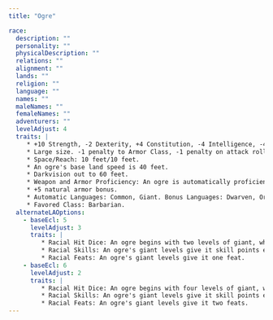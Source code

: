 ```yaml
---
title: "Ogre"

race:
  description: ""
  personality: ""
  physicalDescription: ""
  relations: ""
  alignment: ""
  lands: ""
  religion: ""
  language: ""
  names: ""
  maleNames: ""
  femaleNames: ""
  adventurers: ""
  levelAdjust: 4
  traits: |
     * +10 Strength, -2 Dexterity, +4 Constitution, -4 Intelligence, -4 Charisma.
     * Large size. -1 penalty to Armor Class, -1 penalty on attack rolls, -4 penalty on {% skill_link hide %} checks, +4 bonus on grapple checks, lifting and carrying limits double those of Medium characters.
     * Space/Reach: 10 feet/10 feet.
     * An ogre's base land speed is 40 feet.
     * Darkvision out to 60 feet.
     * Weapon and Armor Proficiency: An ogre is automatically proficient with simple weapons, martial weapons, light and medium armor, and shields.
     * +5 natural armor bonus.
     * Automatic Languages: Common, Giant. Bonus Languages: Dwarven, Orc, Goblin, Terran.
     * Favored Class: Barbarian.
  alternateLAOptions:
    - baseEcl: 5
      levelAdjust: 3
      traits: |
         * Racial Hit Dice: An ogre begins with two levels of giant, which provide 2d8 Hit Dice, a base attack bonus of +1, and base saving throw bonuses of Fort +3, Ref +0, and Will +0.
         * Racial Skills: An ogre's giant levels give it skill points equal to 5 * (2 + Int modifier, minimum 1). Its class skills are {% skill_link climb %}, {% skill_link listen %}, and {% skill_link spot %}.
         * Racial Feats: An ogre's giant levels give it one feat.
    - baseEcl: 6
      levelAdjust: 2
      traits: |
         * Racial Hit Dice: An ogre begins with four levels of giant, which provide 4d8 Hit Dice, a base attack bonus of +3, and base saving throw bonuses of Fort +4, Ref +1, and Will +1.
         * Racial Skills: An ogre's giant levels give it skill points equal to 7 * (2 + Int modifier, minimum 1). Its class skills are {% skill_link climb %}, {% skill_link listen %}, and {% skill_link spot %}.
         * Racial Feats: An ogre's giant levels give it two feats.
---
```

